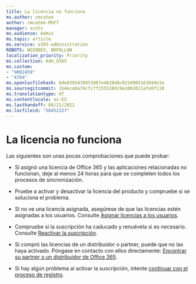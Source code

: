 ```yaml
---
title: La licencia no funciona
ms.author: cmcatee
author: cmcatee-MSFT
manager: scotv
ms.audience: Admin
ms.topic: article
ms.service: o365-administration
ROBOTS: NOINDEX, NOFOLLOW
localization_priority: Priority
ms.collection: Adm_O365
ms.custom:
- "9002459"
- "4764"
ms.openlocfilehash: bde8395d78951087e482848c823d985163b9de3a
ms.sourcegitcommit: 1b4ecaba74cfcff155528dc9e1002011afe0f110
ms.translationtype: HT
ms.contentlocale: es-ES
ms.lasthandoff: 08/21/2021
ms.locfileid: "58452227"
---
```

# <a name="license-not-working"></a>La licencia no funciona

Las siguientes son unas pocas comprobaciones que puede probar:

- Si asignó una licencia de Office 365 y las aplicaciones relacionadas no funcionan, deje al menos 24 horas para que se completen todos los procesos de sincronización. 

- Pruebe a activar y desactivar la licencia del producto y compruebe si se soluciona el problema. 

- Si no ve una licencia asignada, asegúrese de que las licencias estén asignadas a los usuarios. Consulte [Asignar licencias a los usuarios](https://docs.microsoft.com/microsoft-365/admin/manage/assign-licenses-to-users?view=o365-worldwide).

- Compruebe si la suscripción ha caducado y renuévela si es necesario. Consulte [Reactivar la suscripción](https://docs.microsoft.com/alchemyinsights/reactivate-your-subscription). 

- Si compró las licencias de un distribuidor o partner, puede que no las haya activado. Póngase en contacto con ellos directamente: [Encontrar su partner o un distribuidor de Office 365](https://docs.microsoft.com//microsoft-365/admin/manage/find-your-partner-or-reseller).

- Si hay algún problema al activar la suscripción, intente [continuar con el proceso de registro](https://go.microsoft.com/fwlink/?linkid=2126800).
